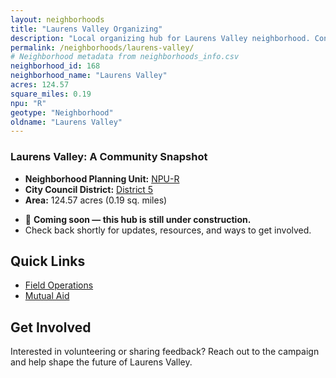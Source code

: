 ```yaml
---
layout: neighborhoods
title: "Laurens Valley Organizing"
description: "Local organizing hub for Laurens Valley neighborhood. Connect with field operations, mutual aid, and community organizing efforts."
permalink: /neighborhoods/laurens-valley/
# Neighborhood metadata from neighborhoods_info.csv
neighborhood_id: 168
neighborhood_name: "Laurens Valley"
acres: 124.57
square_miles: 0.19
npu: "R"
geotype: "Neighborhood"
oldname: "Laurens Valley"
---
```


### **Laurens Valley: A Community Snapshot**

  * **Neighborhood Planning Unit:** [NPU-R](https://www.atlantaga.gov/government/departments/city-planning/neighborhood-planning-units/neighborhood-and-npu-contacts)
  * **City Council District:** [District 5](https://citycouncil.atlantaga.gov/council-members)
  * **Area:** 124.57 acres (0.19 sq. miles)

- 🚧 **Coming soon — this hub is still under construction.**
- Check back shortly for updates, resources, and ways to get involved.

## Quick Links

- [Field Operations](./field-ops/)
- [Mutual Aid](./mutual-aid/)

## Get Involved

Interested in volunteering or sharing feedback? Reach out to the campaign and help shape the future of Laurens Valley.

